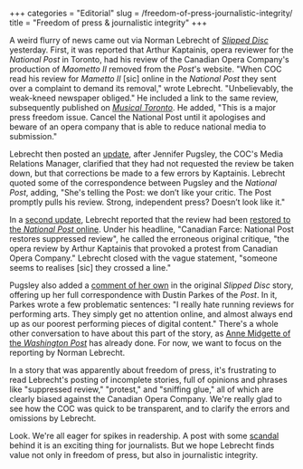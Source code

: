 +++
categories = "Editorial"
slug = /freedom-of-press-journalistic-integrity/
title = "Freedom of press &amp; journalistic integrity"
+++

A weird flurry of news came out via Norman Lebrecht of [*Slipped Disc*](http://slippedisc.com/2016/05/just-in-critic-quits-after-newspaper-bows-to-pressure-and-pulls-his-opera-review/) yesterday. First, it was reported that Arthur Kaptainis, opera reviewer for the *National Post* in Toronto, had his review of the Canadian Opera Company's production of *Maometto II* removed from the *Post*'s website. "When COC read his review for *Mametto II* [sic] online in the *National Post* they sent over a complaint to demand its removal," wrote Lebrecht. "Unbelievably, the weak-kneed newspaper obliged." He included a link to the same review, subsequently published on [*Musical Toronto*](http://www.musicaltoronto.org/2016/05/17/36862/). He added, "This is a major press freedom issue. Cancel the National Post until it apologises and beware of an opera company that is able to reduce national media to submission."

Lebrecht then posted an [update](http://slippedisc.com/2016/05/canada-opera-co-we-just-asked-for-a-correction-the-newspaper-took-down-the-review/), after Jennifer Pugsley, the COC's Media Relations Manager, clarified that they had not requested the review be taken down, but that corrections be made to a few errors by Kaptainis. Lebrecht quoted some of the correspondence between Pugsley and the *National Post*, adding, "She's telling the Post: we don’t like your critic. The Post promptly pulls his review. Strong, independent press? Doesn’t look like it."

In a [second update](http://slippedisc.com/2016/05/canadian-farce-national-post-restores-suppressed-review/), Lebrecht reported that the review had been [restored to the *National Post* online](http://news.nationalpost.com/arts/on-stage/singing-is-primo-in-maometto-ii-though-the-show-is-more-about-dynamic-vocalism-than-plausible-theatre). Under his headline, "Canadian Farce: National Post restores suppressed review", he called the erroneous original critique, "the opera review by Arthur Kaptainis that provoked a protest from Canadian Opera Company." Lebrecht closed with the vague statement, "someone seems to realises [sic] they crossed a line."

Pugsley also added a [comment of her own](http://slippedisc.com/2016/05/just-in-critic-quits-after-newspaper-bows-to-pressure-and-pulls-his-opera-review/#comment-110413) in the original *Slipped Disc* story, offering up her full correspondence with Dustin Parkes of the *Post*. In it, Parkes wrote a few problematic sentences: "I really hate running reviews for performing arts. They simply get no attention online, and almost always end up as our poorest performing pieces of digital content." There's a whole other conversation to have about this part of the story, as [Anne Midgette of the *Washington Post*](https://www.washingtonpost.com/news/style/wp/2016/05/17/they-get-no-attention-online-the-death-and-rebirth-of-a-negative-review/) has already done. For now, we want to focus on the reporting by Norman Lebrecht.

In a story that was apparently about freedom of press, it's frustrating to read Lebrecht's posting of incomplete stories, full of opinions and phrases like "suppressed review," "protest," and "sniffing glue," all of which are clearly biased against the Canadian Opera Company. We're really glad to see how the COC was quick to be transparent, and to clarify the errors and omissions by Lebrecht.

Look. We're all eager for spikes in readership. A post with some [scandal](/in-review-lucia-di-lammermoor-at-roh/) behind it is an exciting thing for journalists. But we hope Lebrecht finds value not only in freedom of press, but also in journalistic integrity.
